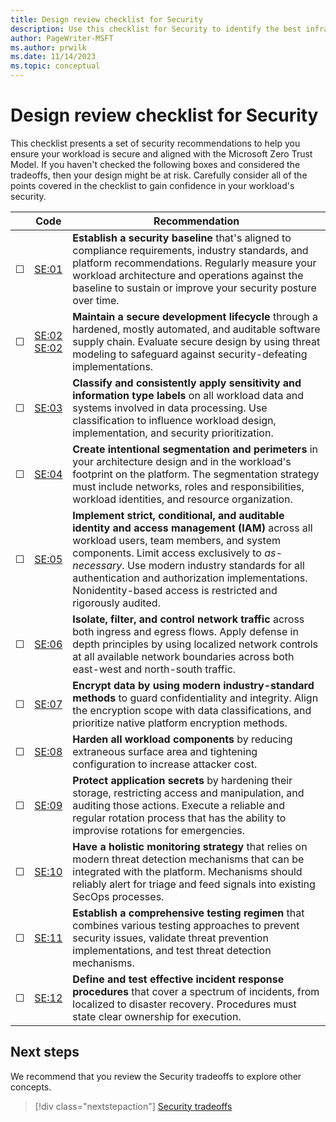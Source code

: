 ```yaml
---
title: Design review checklist for Security
description: Use this checklist for Security to identify the best infrastructure and application design for your workload.
author: PageWriter-MSFT
ms.author: prwilk
ms.date: 11/14/2023
ms.topic: conceptual
---
```


# Design review checklist for Security

This checklist presents a set of security recommendations to help you ensure your workload is secure and aligned with the Microsoft Zero Trust Model. If you haven't checked the following boxes and considered the tradeoffs, then your design might be at risk. Carefully consider all of the points covered in the checklist to gain confidence in your workload's security.

|&nbsp;|Code|Recommendation|
|---|---|---|
|&#9744;|[SE:01](./establish-baseline.md)|**Establish a security baseline** that's aligned to compliance requirements, industry standards, and platform recommendations. Regularly measure your workload architecture and operations against the baseline to sustain or improve your security posture over time.
|&#9744;|[SE:02](./secure-development-lifecycle.md)<br>[SE:02](./threat-model.md)|**Maintain a secure development lifecycle** through a hardened, mostly automated, and auditable software supply chain. Evaluate secure design by using threat modeling to safeguard against security-defeating implementations.
|&#9744;|[SE:03](./data-classification.md)|**Classify and consistently apply sensitivity and information type labels** on all workload data and systems involved in data processing. Use classification to influence workload design, implementation, and security prioritization.|
|&#9744;|[SE:04](./segmentation.md)|**Create intentional segmentation and perimeters** in your architecture design and in the workload's footprint on the platform. The segmentation strategy must include networks, roles and responsibilities, workload identities, and resource organization.|
|&#9744;|[SE:05](./identity-access.md)|**Implement strict, conditional, and auditable identity and access management (IAM)** across all workload users, team members, and system components. Limit access exclusively to *as-necessary*. Use modern industry standards for all authentication and authorization implementations. Nonidentity-based access is restricted and rigorously audited.|
|&#9744;|[SE:06](./networking.md)|**Isolate, filter, and control network traffic** across both ingress and egress flows. Apply defense in depth principles by using localized network controls at all available network boundaries across both east-west and north-south traffic.|
|&#9744;|[SE:07](./encryption.md)|**Encrypt data by using modern industry-standard methods** to guard confidentiality and integrity. Align the encryption scope with data classifications, and prioritize native platform encryption methods.|
|&#9744;|[SE:08](./hardening.md)|**Harden all workload components** by reducing extraneous surface area and tightening configuration to increase attacker cost.|
|&#9744;|[SE:09](./application-secrets.md)|**Protect application secrets** by hardening their storage, restricting access and manipulation, and auditing those actions. Execute a reliable and regular rotation process that has the ability to improvise rotations for emergencies.|
|&#9744;|[SE:10](./monitoring.md)|**Have a holistic monitoring strategy** that relies on modern threat detection mechanisms that can be integrated with the platform. Mechanisms should reliably alert for triage and feed signals into existing SecOps processes.|
|&#9744;|[SE:11](./testing.md)|**Establish a comprehensive testing regimen** that combines various testing approaches to prevent security issues, validate threat prevention implementations, and test threat detection mechanisms.|
|&#9744;|[SE:12](./incident-response.md)|**Define and test effective incident response procedures** that cover a spectrum of incidents, from localized to disaster recovery. Procedures must state clear ownership for execution.|

## Next steps

We recommend that you review the Security tradeoffs to explore other concepts.

> [!div class="nextstepaction"]
> [Security tradeoffs](tradeoffs.md)